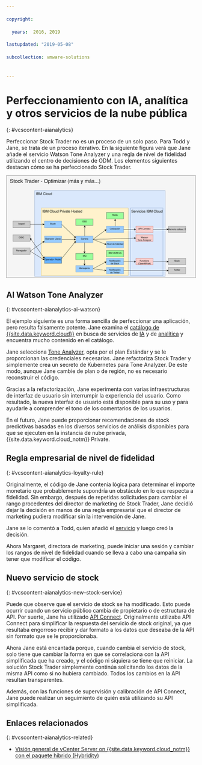 ```yaml
---

copyright:

  years:  2016, 2019

lastupdated: "2019-05-08"

subcollection: vmware-solutions


---
```


# Perfeccionamiento con IA, analítica y otros servicios de la nube pública
{: #vcscontent-aianalytics}

Perfeccionar Stock Trader no es un proceso de un solo paso. Para Todd y Jane, se trata de un proceso iterativo. En la siguiente figura verá que Jane añade el servicio Watson Tone Analyzer y una regla de nivel de fidelidad utilizando el centro de decisiones de ODM. Los elementos siguientes destacan cómo se ha perfeccionado Stock Trader.

![Resultados de la iteración de la mejora de Stock Trader](../../images/vcscontent-enriched.svg "Resultados de la iteración de la mejora de Stock Trader")

## AI Watson Tone Analyzer
{: #vcscontent-aianalytics-ai-watson}

El ejemplo siguiente es una forma sencilla de perfeccionar una aplicación, pero resulta falsamente potente. Jane examina el [catálogo de {{site.data.keyword.cloud}}](https://cloud.ibm.com/catalog/) en busca de servicios de [IA](https://cloud.ibm.com/catalog/?category=ai) y de [analítica](https://cloud.ibm.com/catalog/?category=analytics) y encuentra mucho contenido en el catálogo.

Jane selecciona [Tone Analyzer](https://cloud.ibm.com/catalog/services/tone-analyzer), opta por el plan Estándar y se le proporcionan las credenciales necesarias.
Jane refactoriza Stock Trader y simplemente crea un secreto de Kubernetes para Tone Analyzer. De este modo, aunque Jane cambie de plan o de región, no es necesario reconstruir el código.

Gracias a la refactorización, Jane experimenta con varias infraestructuras de interfaz de usuario sin interrumpir la experiencia del usuario. Como resultado, la nueva interfaz de usuario está disponible para su uso y para ayudarle a comprender el tono de los comentarios de los usuarios.

En el futuro, Jane puede proporcionar recomendaciones de stock predictivas basadas en los diversos servicios de análisis disponibles para que se ejecuten en la instancia de nube privada, {{site.data.keyword.cloud_notm}} Private.

## Regla empresarial de nivel de fidelidad
{: #vcscontent-aianalytics-loyalty-rule}

Originalmente, el código de Jane contenía lógica para determinar el importe monetario que probablemente supondría un obstáculo en lo que respecta a fidelidad. Sin embargo, después de repetidas solicitudes para cambiar el rango procedentes del
director de marketing de Stock Trader, Jane decidió dejar la decisión en manos de una regla empresarial que el director
de marketing pudiera modificar sin la intervención de Jane.

Jane se lo comentó a Todd, quien añadió el [servicio](https://cloud.ibm.com/catalog/services/decision-optimization) y luego creó la decisión.

Ahora Margaret, directora de marketing, puede iniciar una sesión y cambiar los rangos de nivel de fidelidad cuando se lleva a cabo una campaña sin tener que modificar el código.

## Nuevo servicio de stock
{: #vcscontent-aianalytics-new-stock-service}

Puede que observe que el servicio de stock se ha modificado.
Esto puede ocurrir cuando un servicio público cambia de propietario o de estructura de API. Por suerte, Jane ha utilizado
[API Connect](https://cloud.ibm.com/catalog/services/api-connect).
Originalmente utilizaba API Connect para simplificar la respuesta del servicio de stock original, ya que resultaba engorroso recibir y dar formato a los datos que deseaba de la API sin formato que se le proporcionaba.

Ahora Jane está encantada porque, cuando cambia el servicio de stock, solo tiene que cambiar la forma en que se correlaciona con la API simplificada que ha creado, y el código ni siquiera se tiene que reiniciar. La solución Stock Trader simplemente continúa solicitando los datos de la misma API como si no hubiera cambiado. Todos los cambios en la API resultan transparentes.

Además, con las funciones de supervisión y calibración de API Connect, Jane puede realizar un seguimiento de quién está utilizando su API simplificada.

## Enlaces relacionados
{: #vcscontent-aianalytics-related}

* [Visión general de vCenter Server on {{site.data.keyword.cloud_notm}} con el paquete híbrido (Hybridity)](/docs/services/vmwaresolutions/archiref/vcs?topic=vmware-solutions-vcs-hybridity-intro)
